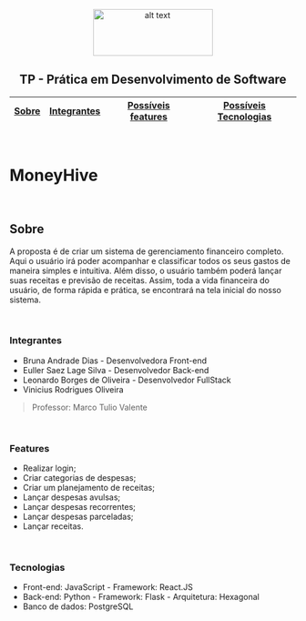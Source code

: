 
<div align="center">
  
<p>
<img src="https://upload.wikimedia.org/wikipedia/commons/thumb/c/c3/Logo_UFMG.png/320px-Logo_UFMG.png" alt="alt text" width="210" height="82">
</p>


<p> <h2> TP - Prática em Desenvolvimento de Software </h2> </p>

  
| [Sobre](#Sobre) | [Integrantes](#integrantes) | [Possíveis features](#possíveis-features) | [Possíveis Tecnologias](#possíveis-tecnologias) |
| - | - | - | - |
</div>

</br>

# MoneyHive
</br>

## Sobre

A proposta é de criar um sistema de gerenciamento financeiro completo. Aqui o usuário irá poder acompanhar e classificar todos os seus gastos de maneira simples e intuitiva. Além disso, o usuário também poderá lançar suas receitas e previsão de receitas. Assim, toda a vida financeira do usuário, de forma rápida e prática, se encontrará na tela inicial do nosso sistema.

</br>



### Integrantes
- Bruna Andrade Dias - Desenvolvedora Front-end
- Euller Saez Lage Silva - Desenvolvedor Back-end
- Leonardo Borges de Oliveira - Desenvolvedor FullStack
- Vinicius Rodrigues Oliveira 

> Professor: Marco Tulio Valente

</br>


### Features
- Realizar login;
- Criar categorias de despesas;
- Criar um planejamento de receitas;
- Lançar despesas avulsas;
- Lançar despesas recorrentes;
- Lançar despesas parceladas;
- Lançar receitas.


</br>


### Tecnologias
- Front-end: JavaScript - Framework: React.JS
- Back-end:  Python - Framework: Flask - Arquitetura: Hexagonal
- Banco de dados: PostgreSQL

</br>



